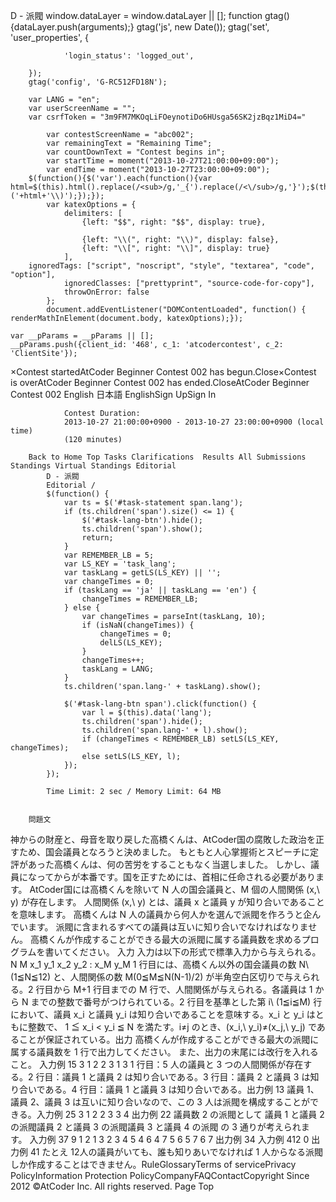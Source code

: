 D - 派閥
		window.dataLayer = window.dataLayer || [];
		function gtag(){dataLayer.push(arguments);}
		gtag('js', new Date());
		gtag('set', 'user_properties', {
			
				'login_status': 'logged_out',
			
		});
		gtag('config', 'G-RC512FD18N');
	
		var LANG = "en";
		var userScreenName = "";
		var csrfToken = "3m9FM7MKOqLiFOeynotiDo6HUsga56SK2jzBqz1MiD4="
	
			var contestScreenName = "abc002";
			var remainingText = "Remaining Time";
			var countDownText = "Contest begins in";
			var startTime = moment("2013-10-27T21:00:00+09:00");
			var endTime = moment("2013-10-27T23:00:00+09:00");
		$(function(){$('var').each(function(){var html=$(this).html().replace(/<sub>/g,'_{').replace(/<\/sub>/g,'}');$(this).html('\\('+html+'\\)');});});
			var katexOptions = {
				delimiters: [
					{left: "$$", right: "$$", display: true},
					
					{left: "\\(", right: "\\)", display: false},
					{left: "\\[", right: "\\]", display: true}
				],
      	ignoredTags: ["script", "noscript", "style", "textarea", "code", "option"],
				ignoredClasses: ["prettyprint", "source-code-for-copy"],
				throwOnError: false
			};
			document.addEventListener("DOMContentLoaded", function() { renderMathInElement(document.body, katexOptions);});
		
	var __pParams = __pParams || [];
	__pParams.push({client_id: '468', c_1: 'atcodercontest', c_2: 'ClientSite'});
×Contest startedAtCoder Beginner Contest 002 has begun.Close×Contest is overAtCoder Beginner Contest 002 has ended.CloseAtCoder Beginner Contest 002 English  日本語 EnglishSign UpSign In
			
				Contest Duration:
				2013-10-27 21:00:00+0900 - 2013-10-27 23:00:00+0900 (local time)
				(120 minutes)
			
		Back to Home Top Tasks Clarifications  Results All Submissions Standings Virtual Standings Editorial
			D - 派閥
			Editorial / 
			$(function() {
				var ts = $('#task-statement span.lang');
				if (ts.children('span').size() <= 1) {
					$('#task-lang-btn').hide();
					ts.children('span').show();
					return;
				}
				var REMEMBER_LB = 5;
				var LS_KEY = 'task_lang';
				var taskLang = getLS(LS_KEY) || '';
				var changeTimes = 0;
				if (taskLang == 'ja' || taskLang == 'en') {
					changeTimes = REMEMBER_LB;
				} else {
					var changeTimes = parseInt(taskLang, 10);
					if (isNaN(changeTimes)) {
						changeTimes = 0;
						delLS(LS_KEY);
					}
					changeTimes++;
					taskLang = LANG;
				}
				ts.children('span.lang-' + taskLang).show();

				$('#task-lang-btn span').click(function() {
					var l = $(this).data('lang');
					ts.children('span').hide();
					ts.children('span.lang-' + l).show();
					if (changeTimes < REMEMBER_LB) setLS(LS_KEY, changeTimes);
					else setLS(LS_KEY, l);
				});
			});
		
			Time Limit: 2 sec / Memory Limit: 64 MB
			
			
		問題文
神からの財産と、母音を取り戻した高橋くんは、AtCoder国の腐敗した政治を正すため、国会議員となろうと決めました。
もともと人心掌握術とスピーチに定評があった高橋くんは、何の苦労をすることもなく当選しました。
しかし、議員になってからが本番です。国を正すためには、首相に任命される必要があります。
AtCoder国には高橋くんを除いて N 人の国会議員と、M 個の人間関係 (x,\ y) が存在します。
人間関係 (x,\ y) とは、議員 x と議員 y が知り合いであることを意味します。
高橋くんは N 人の議員から何人かを選んで派閥を作ろうと企んでいます。
派閥に含まれるすべての議員は互いに知り合いでなければなりません。
高橋くんが作成することができる最大の派閥に属する議員数を求めるプログラムを書いてください。
入力
入力は以下の形式で標準入力から与えられる。
N M
x_1 y_1
x_2 y_2
:
x_M y_M
1 行目には、高橋くん以外の国会議員の数 N\ (1≦N≦12) と、人間関係の数 M(0≦M≦N(N-1)/2) が半角空白区切りで与えられる。2 行目から M+1 行目までの M 行で、人間関係が与えられる。各議員は 1 から N までの整数で番号がつけられている。2 行目を基準とした第 i\ (1≦i≦M) 行において、議員 x_i と議員 y_i は知り合いであることを意味する。x_i と y_i はともに整数で、 1 ≦ x_i < y_i ≦ N を満たす。i≠j のとき、(x_i,\ y_i)≠(x_j,\ y_j) であることが保証されている。出力
高橋くんが作成することができる最大の派閥に属する議員数を 1 行で出力してください。
また、出力の末尾には改行を入れること。
入力例 15 3
1 2
2 3
1 3
1 行目：5 人の議員と 3 つの人間関係が存在する。2 行目：議員 1 と議員 2 は知り合いである。3 行目：議員 2 と議員 3 は知り合いである。4 行目：議員 1 と議員 3 は知り合いである。出力例 13
議員 1、議員 2、議員 3 は互いに知り合いなので、この 3 人は派閥を構成することができる。入力例 25 3
1 2
2 3
3 4
出力例 22
議員数 2 の派閥として
		議員 1 と議員 2 の派閥議員 2 と議員 3 の派閥議員 3 と議員 4 の派閥
		の 3 通りが考えられます。
	入力例 37 9
1 2
1 3
2 3
4 5
4 6
4 7
5 6
5 7
6 7
出力例 34
入力例 412 0
出力例 41
たとえ 12人の議員がいても、誰も知りあいでなければ 1 人からなる派閥しか作成することはできません。RuleGlossaryTerms of servicePrivacy PolicyInformation Protection PolicyCompanyFAQContactCopyright Since 2012 ©AtCoder Inc. All rights reserved. Page Top
